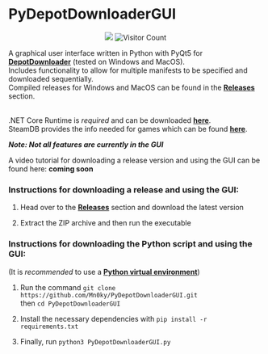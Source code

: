 PyDepotDownloaderGUI
====================
<p align="center">
  <img src="https://img.shields.io/badge/status-Beta-blue" />
  <img alt="Visitor Count" src="https://visitor-badge.glitch.me/badge?page_id=Mn0ky.PyDepotDownloaderGUI">
 </p>
 
A graphical user interface written in Python with PyQt5 for [**DepotDownloader**][depotdownloader] (tested on Windows and MacOS). 
<br/>Includes functionality to allow for multiple manifests to be specified and downloaded sequentially.
<br/>Compiled releases for Windows and MacOS can be found in the [**Releases**][releases] section.

<br/> .NET Core Runtime is *required* and can be downloaded [**here**][msdotnet2.1].
<br/>SteamDB provides the info needed for games which can be found [**here**][steamdatabase].

***Note: Not all features are currently in the GUI***

A video tutorial for downloading a release version and using the GUI can be found here: **coming soon**
### Instructions for downloading a release and using the GUI:

1. Head over to the [**Releases**][releases] section and download the latest version

2. Extract the ZIP archive and then run the executable

### Instructions for downloading the Python script and using the GUI:
(It is *recommended* to use a [**Python virtual environment**][virtualenv])

1. Run the command ``git clone https://github.com/Mn0ky/PyDepotDownloaderGUI.git`` 
<br/>then ``cd PyDepotDownloaderGUI``

2. Install the necessary dependencies with ``pip install -r requirements.txt``

3. Finally, run ``python3 PyDepotDownloaderGUI.py``

[virtualenv]: https://packaging.python.org/guides/installing-using-pip-and-virtual-environments/
[depotdownloader]: https://github.com/SteamRE/DepotDownloader
[releases]: https://github.com/Mn0ky/PyDepotDownloaderGUI/releases/latest
[msdotnet2.1]: https://dotnet.microsoft.com/download/dotnet/2.1
[steamdatabase]: https://steamdb.info/
